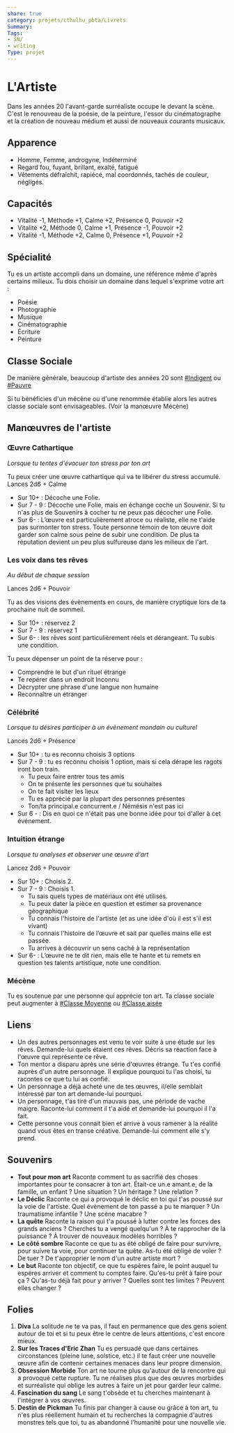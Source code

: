 ```yaml
---
share: true 
category: projets/cthulhu_pbta/Livrets
Summary: 
Tags:
- SN/
- writing
Type: projet
---
```

# L'Artiste

Dans les années 20 l'avant-garde surréaliste occupe le devant la scène. C'est le renouveau de la poésie, de la peinture, l'essor du cinématographe et la création de nouveau médium et aussi de nouveaux courants musicaux.

## Apparence

- Homme, Femme, androgyne, Indéterminé
- Regard fou, fuyant, brillant, exalté, fatigué
- Vêtements défraîchit, rapiécé, mal coordonnés, tachés de couleur, négligés.

## Capacités

- Vitalité -1, Méthode +1, Calme +2, Présence 0, Pouvoir +2
- Vitalité +2, Méthode 0, Calme +1, Présence -1, Pouvoir +2
- Vitalité -1, Méthode +2, Calme 0, Présence +1, Pouvoir +2

## Spécialité

Tu es un artiste accompli dans un domaine, une référence même d'après certains milieux. Tu dois choisir un domaine dans lequel s'exprime votre art :

- Poésie
- Photographie
- Musique
- Cinématographie
- Écriture
- Peinture

## Classe Sociale

De manière générale, beaucoup d'artiste des années 20 sont [#Indigent](#Indigent.md) ou [#Pauvre](#Pauvre.md)

Si tu bénéficies d'un mécène ou d'une renommée établie alors les autres classe sociale sont envisageables. (Voir la manœuvre Mécène)

## Manœuvres de l'artiste

### Œuvre Cathartique

_Lorsque tu tentes d'évacuer ton stress par ton art_

Tu peux créer une œuvre cathartique qui va te libérer du stress accumulé. Lances 2d6 + Calme

- Sur 10+ : Décoche une Folie.
- Sur 7 - 9 : Décoche une Folie, mais en échange coche un Souvenir. Si tu n'as plus de Souvenirs à cocher tu ne peux pas décocher une Folie.
- Sur 6- : L’œuvre est particulièrement atroce ou réaliste, elle ne t'aide pas surmonter ton stress. Toute personne témoin de ton œuvre doit garder son calme sous peine de subir une condition. De plus ta réputation devient un peu plus sulfureuse dans les milieux de l'art.

### Les voix dans tes rêves

_Au début de chaque session_

Lances 2d6 + Pouvoir

Tu as des visions des évènements en cours, de manière cryptique lors de ta prochaine nuit de sommeil.

- Sur 10+ : réservez 2
- Sur 7 - 9 : réservez 1
- Sur 6- : les rêves sont particulièrement réels et dérangeant. Tu subis une condition.

Tu peux dépenser un point de ta réserve pour :

- Comprendre le but d'un rituel étrange
- Te repérer dans un endroit Inconnu
- Décrypter une phrase d'une langue non humaine
- Reconnaître un étranger

### Célébrité

_Lorsque tu désires participer à un évènement mondain ou culturel_

Lances 2d6 + Présence

- Sur 10+ : tu es reconnu choisis 3 options
- Sur 7 - 9 : tu es reconnu choisis 1 option, mais si cela dérape les ragots iront bon train.
  - Tu peux faire entrer tous tes amis
  - On te présente les personnes que tu souhaites
  - On te fait visiter les lieux
  - Tu es apprécié par la plupart des personnes présentes
  - Ton/ta principal.e concurrent.e / Némésis n'est pas ici
- Sur 6 - : Dis en quoi ce n'était pas une bonne idée pour toi d'aller à cet événement.

### Intuition étrange

_Lorsque tu analyses et observer une œuvre d'art_

Lancez 2d6 + Pouvoir

- Sur 10+ : Choisis 2.
- Sur 7 - 9 : Choisis 1.
  - Tu sais quels types de matériaux ont été utilisés.
  - Tu peux dater la pièce en question et estimer sa provenance géographique
  - Tu connais l'histoire de l'artiste (et as une idée d'où il est s'il est vivant)
  - Tu connais l'histoire de l’œuvre et sait par quelles mains elle est passée.
  - Tu arrives à découvrir un sens caché à la représentation
- Sur 6- : L’œuvre ne te dit rien, mais elle te hante et tu remets en question tes talents artistique, note une condition.

### Mécène

Tu es soutenue par une personne qui apprécie ton art. Ta classe sociale peut augmenter à [#Classe Moyenne](#Classe%20Moyenne.md) ou [#Classe aisée](#Classe%20ais%C3%A9e.md)

## Liens

- Un des autres personnages est venu te voir suite à une étude sur les rêves. Demande-lui quels étaient ces rêves. Décris sa réaction face à l'œuvre qui représente ce rêve.
- Ton mentor a disparu après une série d'œuvres étrange. Tu t'es confié auprès d'un autre personnage. Il explique pourquoi tu l'as choisi, tu racontes ce que tu lui as confié.
- Un personnage a déjà acheté une de tes œuvres, il/elle semblait intéressé par ton art demande-lui pourquoi.
- Un personnage, t'as tiré d'un mauvais pas, une période de vache maigre. Raconte-lui comment il t'a aidé et demande-lui pourquoi il l'a fait.
- Cette personne vous connait bien et arrive à vous ramener à la réalité quand vous êtes en transe créative. Demande-lui comment elle s'y prend.

## Souvenirs

- **Tout pour mon art**
Raconte comment tu as sacrifié des choses importantes pour te consacrer à ton art. Était-ce un.e amant.e, de la famille, un enfant ? Une situation ? Un héritage ? Une relation ?
- **Le Déclic**
Raconte ce qui a provoqué le déclic en toi qui t'as poussé sur la voie de l'artiste. Quel évènement de ton passé a pu te marquer ? Un traumatisme infantile ? Une scène macabre ?
- **La quête**
 Raconte la raison qui t'a poussé à lutter contre les forces des grands anciens ? Cherches tu a vengé quelqu'un ? À te rapprocher de la puissance ? À trouver de nouveaux modèles horribles ?
- **Le côté sombre**
Raconte ce que tu as été obligé de faire pour survivre, pour suivre ta voie, pour continuer ta quête. As-tu été obligé de voler ? De tuer ? De t'approprier le nom d'un autre artiste mort ?
- **Le but**
Raconte ton objectif, ce que tu espères faire, le point auquel tu espères arriver et comment tu comptes faire. Qu'es-tu prêt à faire pour ça ? Qu'as-tu déjà fait pour y arriver ? Quelles sont tes limites ? Peuvent elles changer ?

## Folies

1. **Diva**
La solitude ne te va pas, il faut en permanence que des gens soient autour de toi et si tu peux être le centre de leurs attentions, c'est encore mieux.
2. **Sur les Traces d'Eric Zhan**
 Tu es persuadé que dans certaines circonstances (pleine lune, solstice, etc.) il te faut créer une nouvelle œuvre afin de contenir certaines menaces dans leur propre dimension.
3. **Obsession Morbide**
Ton art ne tourne plus qu'autour de la rencontre qui a provoqué cette rupture. Tu ne réalises plus que des œuvres morbides et surréaliste qui oblige les autres à faire un jet pour garder leur calme.
4. **Fascination du sang**
Le sang t'obsède et tu cherches maintenant à l'intégrer à vos œuvres.
5. **Destin de Pickman**
Tu finis par changer à cause ou grâce à ton art, tu n'es plus réellement humain et tu recherches la compagnie d'autres monstres tels que toi, tu as abandonné l'humanité pour une nouvelle vie.
